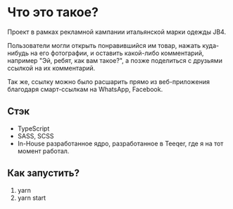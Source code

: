 # Что это такое?
Проект в рамках рекламной кампании итальянской марки одежды JB4.

Пользователи могли открыть понравившийся им товар, нажать куда-нибудь на его фотографии, и оставить какой-либо комментарий, например "Эй, ребят, как вам такое?", а позже поделиться с друзьями ссылкой на их комментарий.

Так же, ссылку можно было расшарить прямо из веб-приложения благодаря смарт-ссылкам на WhatsApp, Facebook.

## Стэк
- TypeScript
- SASS, SCSS
- In-House разработанное ядро, разработанное в Teeqer, где я на тот момент работал.

## Как запустить?

1. yarn
2. yarn start
